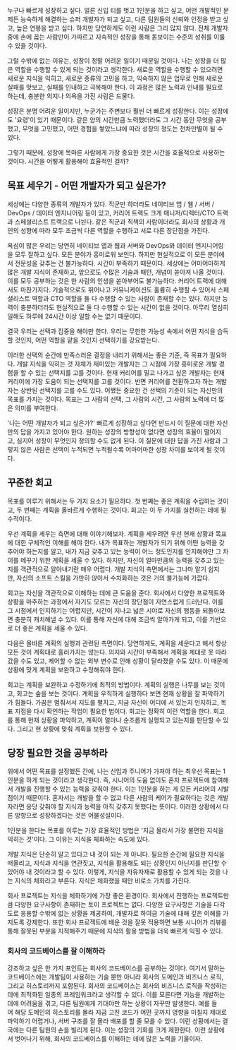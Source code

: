 누구나 빠르게 성장하고 싶다. 얼른 신입 티를 벗고 1인분을 하고 싶고, 어떤 개발적인 문제든 능숙하게 해결하는 슈퍼 개발자가 되고 싶고, 다른 팀원들의 신뢰와 인정을 받고 싶고, 높은 연봉을 받고 싶다. 하지만 당연하게도 이런 사람은 그리 많지 않다. 전체 개발자 중에 손에 꼽는 사람만이 가파르고 지속적인 성장을 통해 돋보이는 수준의 성취를 이룰 수 있을 것이다.

그럴 수밖에 없는 이유는, 성장이 정말 어려운 일이기 때문일 것이다. 나는 성장을 더 많은 역할을 수행할 수 있게 되는 것이라고 생각한다. 새로운 역할을 수행할 수 있으려면 새로운 지식을 익히고, 새로운 종류의 고민을 하고, 익숙하지 않은 업무로 인해 새로운 실패를 맛보고, 실패를 인내하고 극복해야 한다. 이 과정은 많은 노력과 인내를 필요로 하는데, 충분한 의지나 의욕을 가진 사람은 드물다.

성장은 분명 어려운 일이지만, 누군가는 주변보다 훨씬 더 빠르게 성장한다. 이는 성장에도 '요령'이 있기 때문이다. 같은 양의 시간만큼 노력했더라도 그 시간 동안 무엇을 공부했고, 무엇을 고민했고, 어떤 경험을 쌓았느냐에 따라 성장의 정도는 천차만별이 될 수 있다.

그렇기 때문에, 성장에 목마른 사람에게 가장 중요한 것은 시간을 효율적으로 사용하는 것이다. 시간을 어떻게 활용해야 효율적인 걸까?

## 목표 세우기 - 어떤 개발자가 되고 싶은가?

세상에는 다양한 종류의 개발자가 있다. 직군만 하더라도 네이티브 앱 / 웹 / 서버 / DevOps / 데이터 엔지니어링 등이 있고, 커리어 트랙도 크게 매니저/디렉터/CTO 트랙과 스페셜리스트 트랙으로 나뉜다. 같은 직군과 직책의 사람이더라도 회사의 상황과 개인의 성향에 따라 모두 조금씩 다른 역할을 수행하고 서로 다른 장단점을 가진다.

욕심이 많은 우리는 당연히 네이티브 앱과 웹과 서버와 DevOps와 데이터 엔지니어링을 모두 잘하고 싶다. 모든 분야가 흥미로워 보인다. 하지만 현실적으로 이 모든 분야에서 전문성을 갖추는 건 불가능하다. 시간이 부족하기 때문이다. 세상에는 어마어마하게 많은 개발 지식이 존재하고, 앞으로도 수많은 기술과 패턴, 개념이 쏟아져 나올 것이다. 이를 모두 공부하는 것은 한 사람의 인생을 쏟아부어도 불가능하다. 커리어 트랙에 대해서도 마찬가지다. 기술적으로도 뛰어나고 커뮤니케이션도 훌륭히 수행할 수 있어서 스페셜리스트 역할과 CTO 역할을 둘 다 수행할 수 있는 사람이 존재할 수는 있다. 하지만 능력이 충분하더라도 현실적으로 둘 다 수행할 수 있는 시간이 없을 것이다. 아무리 열심히 일해도 하루에 24시간 이상 일할 수는 없기 때문이다.

결국 우리는 선택과 집중을 해야만 한다. 우리는 무한한 가능성 속에서 어떤 지식을 습득할 것인지, 어떤 역할을 맡을 것인지 선택하기를 강요받는다.

이러한 선택의 순간에 만족스러운 결정을 내리기 위해서는 좋은 기준, 즉 목표가 필요하다. 개발 지식을 익히는 것 자체가 재미있는 개발자는 그 시점에 가장 흥미로운 개발 경험을 할 수 있는 선택지를 고를 것이다. 현재 커리어를 밀고 나가고 싶은 개발자는 현재 커리어에 가장 도움이 되는 선택지를 고를 것이다. 반면 커리어를 전환하고자 하는 개발자는 상반된 선택지를 고를 수도 있다. 어쨌든 중요한 건 선택의 기준이 되는 자신만의 목표를 가지는 것이다. 목표는 그 사람의 선택, 그 사람의 시간, 그 사람의 노력에 더 많은 의미를 부여한다.

'나는 어떤 개발자가 되고 싶은가?' 빠르게 성장하고 싶다면 반드시 이 질문에 대한 자신만의 답을 가지고 있어야 한다. 원하는 성장의 방향성이 없다면 성장의 효율이 떨어지고, 심지어 성장이 무엇인지 정의할 수도 없게 된다. 이 질문에 대한 답을 가진 사람과 그렇지 않은 사람은 선택이 누적되면 누적될수록 어마어마한 성장 차이를 보이게 될 것이다.

## 꾸준한 회고

목표를 이루기 위해서는 두 가지 요소가 필요하다. 첫 번째는 좋은 계획을 수립하는 것이고, 두 번째는 계획을 올바르게 수행하는 것이다. 회고는 이 두 가지를 실천하는 데에 필수적이다.

우선 계획을 세우는 측면에 대해 이야기해보자. 계획을 세우려면 우선 현재 상황과 목표에 대한 구체적인 이해를 해야 한다. 내가 목표하는 개발자가 되기 위해 어떤 능력을 갖추어야 하는지를 알고, 내가 지금 갖추고 있는 능력이 어느 정도인지를 인지해야만 그 차이를 메꾸기 위한 계획을 세울 수 있다. 하지만, 자신이 얼마만큼의 능력을 갖추고 있는지를 객관적으로 알아내기란 매우 어렵다. 개발 지식의 측면에서는 그나마 알기 쉽지만, 자신의 소프트 스킬을 가만히 앉아서 수치화하는 것은 거의 불가능에 가깝다.

회고는 자신을 객관적으로 이해하는 데에 큰 도움을 준다. 회사에서 다양한 프로젝트와 상황을 마주하는 과정에서 자기도 모르는 자신의 장단점이 자연스럽게 드러난다. 이를 그 시점에서 인지하기는 어렵지만, 시간이 지나고 넓은 시야로 자신의 행동을 되돌아보면 충분히 캐치해낼 수 있다. 이를 통해 자신에 대해 조금씩 알아가게 되고, 이를 기반으로 더 좋은 계획을 세울 수 있다.

다음은 올바른 계획의 실행과 관련된 측면이다. 당연하게도, 계획을 세운다고 해서 항상 모든 것이 계획대로 흘러가지는 않는다. 의지와 시간이 부족해서 계획을 제대로 못 따라갔을 수도 있고, 제어할 수 없는 외부 변수로 인해 상황이 달라졌을 수도 있다. 이 때문에 상황에 맞게 계획을 보완하고 수정해줘야 한다.

회고는 계획을 보완하고 수정하기에 최적의 방법이다. 계획의 실행은 나무를 보는 것이고, 회고는 숲을 보는 것이다. 계획을 우직하게 실행하다 보면 현재 상황을 잘 파악하기가 힘들다. 가끔은 멈춰서서 지도를 펼치고, 지금 자신이 어디에 서 있는지 인지하고, 목표 지점을 다시 확인하는 작업이 필요한 법이다. 회고는 정확히 이런 역할을 한다. 회고를 통해 현재 상황을 파악하고, 계획이 얼마나 순조롭게 실행되고 있는지를 판단할 수 있다. 그리고 현 상황에 맞춰 계획을 보완할 수 있다.

## 당장 필요한 것을 공부하라

위에서 어떤 목표를 설정했든 간에, 나는 신입과 주니어가 가져야 하는 최우선 목표는 1인분을 하게 되는 것이라고 생각한다. 즉, 시니어의 도움 없이도 혼자 프로젝트에 참여해서 개발을 진행할 수 있는 능력을 갖춰야 한다. 이는 1인분을 하는 게 모든 커리어의 시발점이기 때문이다. 혼자서는 개발을 할 수 없고 다른 사람의 케어가 필요하다는 것은 개발자라면 응당 갖춰야 할 지식과 능력을 아직 갖추지 못했다는 뜻이다. 이러한 상황에서 다른 방향으로 성장하겠다는 것은 어불성설이다.

1인분을 한다는 목표를 이루는 가장 효율적인 방법은 '지금 몰라서 가장 불편한 지식을 익히는 것'이다. 그 이유는 지식을 체화하는 속도에 있다.

개발 지식은 단순히 알고 있다고 내 것이 되는 게 아니다. 필요한 순간에 필요한 지식을 떠올리고, 지식과 지식을 연관짓고, 지식을 활용해도 되는 상황인지 아닌지를 판단할 수 있어야 내 것이라고 할 수 있다. 이렇게, 지식을 자유자재로 활용할 수 있게 되는 것을 나는 지식의 체화라고 부른다. 지식은 체화했을 때만 비로소 가치를 가진다.

회사 프로젝트는 지식을 체화하기에 가장 좋은 환경이다. 회사에서 진행하는 프로젝트만큼 다양한 요구사항이 존재하는 토이 프로젝트는 없다. 다양한 요구사항은 기술을 다각도로 응용할 수밖에 없는 상황을 제공하여, 개발자로 하여금 기술에 대해 깊은 이해를 가지도록 강제한다. 또한 회사 프로젝트에 배운 것을 잘못 적용하면 보통 시니어가 리뷰를 통해 잘못된 부분을 지적해주기 때문에 지식의 활용 방법을 더욱 빠르게 익힐 수 있다.

### 회사의 코드베이스를 잘 이해하라

강조하고 싶은 한 가지 포인트는 회사의 코드베이스를 공부하는 것이다. 여기서 말하는 코드베이스에는 개발팀이 사용하는 기술 뿐만 아니라 회사의 도메인과 비즈니스 로직, 그리고 히스토리까지 포함된다. 회사의 코드베이스는 회사의 비즈니스 로직을 작성하는 데에 최적화된 일종의 프레임워크라고 생각할 수 있다. 이를 모른다면 기능을 개발하는 데에 어려움을 겪고, 다른 팀원에게 기대야만 하는 상황이 자꾸만 발생한다. 예를 들어 해당 도메인의 히스토리를 몰라 지금 고친 코드가 어떤 곳까지 영향을 미칠지 제대로 파악하기 어렵거나, 서버 구조를 잘 몰라 배포를 할 줄 모를 수 있다. 이런 상황에서는 결국에는 다른 팀원의 손을 빌리게 된다. 이는 성장의 기회를 크게 제한한다. 이런 상황에서 벗어나기 위해, 회사의 코드베이스를 이해하는 데에 많은 노력을 기울이자.
